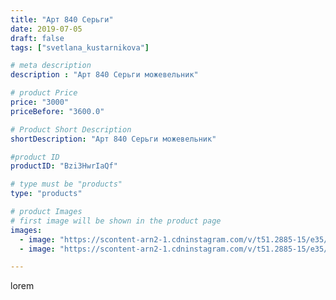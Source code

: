 ```yaml
---
title: "Арт 840 Серьги"
date: 2019-07-05
draft: false
tags: ["svetlana_kustarnikova"]

# meta description
description : "Арт 840 Серьги можевельник"

# product Price
price: "3000"
priceBefore: "3600.0"

# Product Short Description
shortDescription: "Арт 840 Серьги можевельник"

#product ID
productID: "Bzi3HwrIaQf"

# type must be "products"
type: "products"

# product Images
# first image will be shown in the product page
images:
  - image: "https://scontent-arn2-1.cdninstagram.com/v/t51.2885-15/e35/64516336_309675056583700_1368305876998804731_n.jpg?se=7&tp=1&_nc_ht=scontent-arn2-1.cdninstagram.com&_nc_cat=104&_nc_ohc=dl4186YUi7sAX-CAvz-&oh=6128c915ea9a4145afab5528cbe34ae1&oe=606C01FC&ig_cache_key=MjA4MTQ2ODM5ODAxOTAzMjg3NQ%3D%3D.2"
  - image: "https://scontent-arn2-1.cdninstagram.com/v/t51.2885-15/e35/65183747_144440679967516_223940988350166717_n.jpg?tp=1&_nc_ht=scontent-arn2-1.cdninstagram.com&_nc_cat=104&_nc_ohc=uePG3-oKWNEAX_jZc9v&oh=80ef7fe39bb2495b3ddb486aa1c9dee0&oe=6069B811&ig_cache_key=MjA4MTQ2ODM5ODAyNzQ0NTA2MA%3D%3D.2"

---
```

lorem
